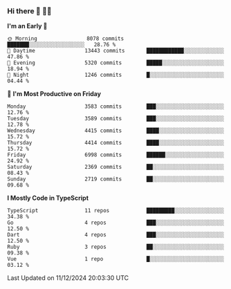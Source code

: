### Hi there 👋 🧑‍💻



<!--START_SECTION:waka-->
**I'm an Early 🐤** 

```text
🌞 Morning                8078 commits        ███████░░░░░░░░░░░░░░░░░░   28.76 % 
🌆 Daytime                13443 commits       ████████████░░░░░░░░░░░░░   47.86 % 
🌃 Evening                5320 commits        █████░░░░░░░░░░░░░░░░░░░░   18.94 % 
🌙 Night                  1246 commits        █░░░░░░░░░░░░░░░░░░░░░░░░   04.44 % 
```
📅 **I'm Most Productive on Friday** 

```text
Monday                   3583 commits        ███░░░░░░░░░░░░░░░░░░░░░░   12.76 % 
Tuesday                  3589 commits        ███░░░░░░░░░░░░░░░░░░░░░░   12.78 % 
Wednesday                4415 commits        ████░░░░░░░░░░░░░░░░░░░░░   15.72 % 
Thursday                 4414 commits        ████░░░░░░░░░░░░░░░░░░░░░   15.72 % 
Friday                   6998 commits        ██████░░░░░░░░░░░░░░░░░░░   24.92 % 
Saturday                 2369 commits        ██░░░░░░░░░░░░░░░░░░░░░░░   08.43 % 
Sunday                   2719 commits        ██░░░░░░░░░░░░░░░░░░░░░░░   09.68 % 
```


**I Mostly Code in TypeScript** 

```text
TypeScript               11 repos            █████████░░░░░░░░░░░░░░░░   34.38 % 
Go                       4 repos             ███░░░░░░░░░░░░░░░░░░░░░░   12.50 % 
Dart                     4 repos             ███░░░░░░░░░░░░░░░░░░░░░░   12.50 % 
Ruby                     3 repos             ██░░░░░░░░░░░░░░░░░░░░░░░   09.38 % 
Vue                      1 repo              █░░░░░░░░░░░░░░░░░░░░░░░░   03.12 % 
```




 Last Updated on 11/12/2024 20:03:30 UTC
<!--END_SECTION:waka-->


